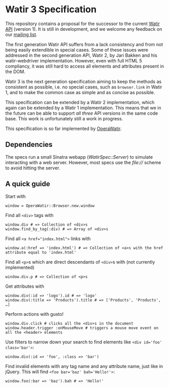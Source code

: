 Watir 3 Specification
=====================

This repository contains a proposal for the successor to the current
[Watir API](http://wiki.openqa.org/display/WTR/Summary) (version 1).  It
is still in development, and we welcome any feedback on our [mailing
list](https://list.opera.com/mailman/listinfo/operawatir-users).

The first generation Watir API suffers from a lack consistency and
from not being easily extendible in special cases.  Some of these issues
were addressed in the second generation API, Watir 2, by Jari Bakken and
his watir-webdriver implementation.  However, even with full HTML 5
compliancy, it was still hard to access all elements and attributes
present in the DOM.

Watir 3 is the next generation specification aiming to keep the methods
as consistent as possible, i.e. no special cases, such as `browser.link`
in Watir 1, and to make the common case as simple and as concise as
possible.

This specification can be extended by a Watir 2 implementation, which
again can be extended by a Watir 1 implementation.  This means that we
in the future can be able to support _all three_ API versions in the
same code base.  This work is unfortunately still a work in progress.

This specification is so far implemented by
[OperaWatir](https://github.com/operasoftware/operawatir).

Dependencies
------------

The specs run a small Sinatra webapp (_WatirSpec::Server_) to simulate
interacting with a web server.  However, most specs use the _file://_
scheme to avoid hitting the server.

A quick guide
-------------

Start with

    window = OperaWatir::Browser.new.window

Find all `<div>` tags with

    window.div # => Collection of <div>s
    window.find_by_tag(:div) # => Array of <div>s

Find all `<a href="index.html">` links with

    window.a(:href => 'index.html') # => Collection of <a>s with the href attribute equal to 'index.html'

Find all `<p>`s which are direct descendants of `<div>`s with (not currently implemented)

    window.div.p # => Collection of <p>s

Get attributes with

    window.div(:id => 'logo').id # => 'logo'
    window.div(:title => 'Products').title # => ['Products', 'Products', …]

Perform actions with gusto!

    window.div.click # clicks all the <div>s in the document
    window.header.trigger :onMouseMove # triggers a mouse move event on all the <header> elements

Use filters to narrow down your search to find elements like `<div
id='foo' class='bar'>`:

    window.div(:id => 'foo', :class => 'bar')

Find invalid elements with any tag name and any attribute name, just
like in jQuery.  This will find `<foo bar='baz' bah='Hello!'>`:

    window.foo(:bar => 'baz').bah # => 'Hello!'

